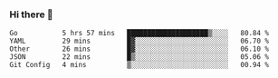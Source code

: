 ### Hi there 👋

<!--
**yeya24/yeya24** is a ✨ _special_ ✨ repository because its `README.md` (this file) appears on your GitHub profile.

Here are some ideas to get you started:

- 🔭 I’m currently working on ...
- 🌱 I’m currently learning ...
- 👯 I’m looking to collaborate on ...
- 🤔 I’m looking for help with ...
- 💬 Ask me about ...
- 📫 How to reach me: ...
- 😄 Pronouns: ...
- ⚡ Fun fact: ...
-->

<!--START_SECTION:waka-->
```text
Go           5 hrs 57 mins   ████████████████████▒░░░░   80.84 % 
YAML         29 mins         █▓░░░░░░░░░░░░░░░░░░░░░░░   06.70 % 
Other        26 mins         █▓░░░░░░░░░░░░░░░░░░░░░░░   06.10 % 
JSON         22 mins         █▒░░░░░░░░░░░░░░░░░░░░░░░   05.06 % 
Git Config   4 mins          ▒░░░░░░░░░░░░░░░░░░░░░░░░   00.94 % 
```
<!--END_SECTION:waka-->
